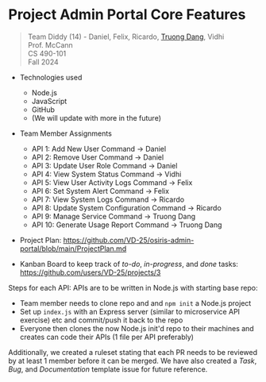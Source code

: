 # Project Admin Portal Core Features

> Team Diddy (14) - Daniel, Felix, Ricardo, [Truong Dang](https://github.com/truongd3), Vidhi\
> Prof. McCann\
> CS 490-101\
> Fall 2024

- Technologies used
  - Node.js
  - JavaScript
  - GitHub
  - (We will update with more in the future)

- Team Member Assignments
  - API 1: Add New User Command → Daniel
  - API 2: Remove User Command → Daniel
  - API 3: Update User Role Command → Daniel
  - API 4: View System Status Command → Vidhi
  - API 5: View User Activity Logs Command → Felix
  - API 6: Set System Alert Command → Felix
  - API 7: View System Logs Command → Ricardo
  - API 8: Update System Configuration Command → Ricardo
  - API 9: Manage Service Command → Truong Dang
  - API 10: Generate Usage Report Command → Truong Dang

- Project Plan: https://github.com/VD-25/osiris-admin-portal/blob/main/ProjectPlan.md
- Kanban Board to keep track of *to-do*, *in-progress*, and *done* tasks: https://github.com/users/VD-25/projects/3

Steps for each API: APIs are to be written in Node.js with starting base repo:
  - Team member needs to clone repo and and `npm init` a Node.js project
  - Set up `index.js` with an Express server (similar to microservice API exercise) etc and commit/push it back to the repo
  - Everyone then clones the now Node.js init'd repo to their machines and creates can code their APIs (1 file per API preferably)


Additionally, we created a ruleset stating that each PR needs to be reviewed by at least 1 member before it can be merged. We have also created a *Task*, *Bug*, and *Documentation* template issue for future reference.

